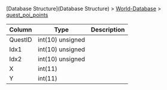 [Database Structure](Database Structure) > [World-Database](World-Database) > [quest_poi_points](quest_poi_points)

Column | Type | Description
--- | --- | ---
QuestID | int(10) unsigned | 
Idx1 | int(10) unsigned | 
Idx2 | int(10) unsigned | 
X | int(11) | 
Y | int(11) | 
